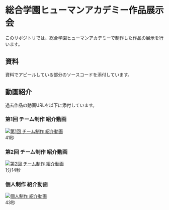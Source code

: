 # 総合学園ヒューマンアカデミー作品展示会

このリポジトリでは、総合学園ヒューマンアカデミーで制作した作品の展示を行います。

## 資料

資料でアピールしている部分のソースコードを添付しています。

## 動画紹介

過去作品の動画URLを以下に添付しています。

### 第1回 チーム制作 紹介動画

[![第1回 チーム制作 紹介動画](https://img.youtube.com/vi/Xf6i2cX0fFU/0.jpg)](https://youtu.be/Xf6i2cX0fFU?si=0uRWJ76uKgHzrJ1g)  
41秒

### 第2回 チーム制作 紹介動画

[![第2回 チーム制作 紹介動画](https://img.youtube.com/vi/gxuE1fEe_UA/0.jpg)](https://youtu.be/gxuE1fEe_UA)  
1分14秒

### 個人制作 紹介動画

[![個人制作 紹介動画](https://img.youtube.com/vi/pXhVEE4CDaA/0.jpg)](https://youtu.be/pXhVEE4CDaA)  
43秒
